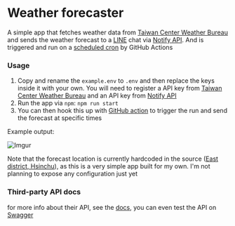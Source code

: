 # Weather forecaster

A simple app that fetches weather data from [Taiwan Center Weather Bureau](https://www.cwb.gov.tw/V8/C/) and sends the weather forecast to a [LINE](https://notify-bot.line.me/en/) chat via [Notify API](https://notify-bot.line.me/doc/en/). And is triggered and run on a [scheduled cron](https://github.com/konekoya/weather-forecaster/actions) by GitHub Actions

### Usage

1. Copy and rename the `example.env` to `.env` and then replace the keys inside it with your own. You will need to register a API key from [Taiwan Center Weather Bureau](https://www.cwb.gov.tw/V8/C/) and an API key from [Notify API](https://notify-bot.line.me/doc/en/)
2. Run the app via `npm`: `npm run start`
3. You can then hook this up with [GitHub action](https://docs.github.com/en/actions) to trigger the run and send the forecast at specific times

Example output:

![Imgur](https://imgur.com/e6aMPRU.png)

Note that the forecast location is currently hardcoded in the source ([East district, Hsinchu](https://en.wikipedia.org/wiki/East_District,_Hsinchu)), as this is a very simple app built for my own. I'm not planning to expose any configuration just yet

### Third-party API docs

for more info about their API, see the [docs](https://opendata.cwa.gov.tw/dataset/forecast/F-D0047-055), you can even test the API on [Swagger](https://opendata.cwa.gov.tw/dist/opendata-swagger.html?urls.primaryName=openAPI#/%E9%A0%90%E5%A0%B1/get_v1_rest_datastore_F_D0047_055)
